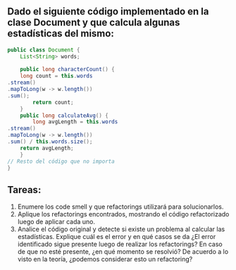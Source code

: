 ## Dado el siguiente código implementado en la clase Document y que calcula algunas estadísticas del mismo:

```java
public class Document {
    List<String> words;
  
    public long characterCount() {
 	long count = this.words
.stream()
.mapToLong(w -> w.length())
.sum();
    	return count;
	}
    public long calculateAvg() {
    	long avgLength = this.words
.stream()
.mapToLong(w -> w.length())
.sum() / this.words.size();
 	return avgLength;
	}
// Resto del código que no importa
}
```

## Tareas:
1. Enumere los code smell y que refactorings utilizará para solucionarlos.
2. Aplique los refactorings encontrados, mostrando el código refactorizado luego de aplicar cada uno.
3. Analice el código original y detecte si existe un problema al calcular las estadísticas. Explique cuál es el error y en qué casos se da ¿El error identificado sigue presente luego de realizar los refactorings? En caso de que no esté presente, ¿en qué momento se resolvió? De acuerdo a lo visto en la teoría, ¿podemos considerar esto un refactoring?